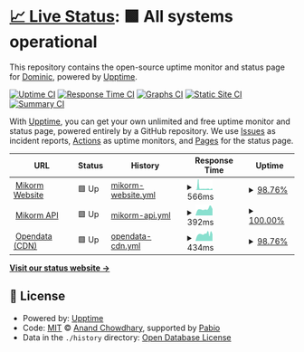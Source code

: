 # [📈 Live Status](https://status.mikorm.app): <!--live status--> **🟩 All systems operational**

This repository contains the open-source uptime monitor and status page for [Dominic](https://dominic-ktz.de), powered by [Upptime](https://github.com/upptime/upptime).

[![Uptime CI](https://github.com/Dominic-ktz/mikorm-upptime/workflows/Uptime%20CI/badge.svg)](https://github.com/Dominic-ktz/mikorm-upptime/actions?query=workflow%3A%22Uptime+CI%22)
[![Response Time CI](https://github.com/Dominic-ktz/mikorm-upptime/workflows/Response%20Time%20CI/badge.svg)](https://github.com/Dominic-ktz/mikorm-upptime/actions?query=workflow%3A%22Response+Time+CI%22)
[![Graphs CI](https://github.com/Dominic-ktz/mikorm-upptime/workflows/Graphs%20CI/badge.svg)](https://github.com/Dominic-ktz/mikorm-upptime/actions?query=workflow%3A%22Graphs+CI%22)
[![Static Site CI](https://github.com/Dominic-ktz/mikorm-upptime/workflows/Static%20Site%20CI/badge.svg)](https://github.com/Dominic-ktz/mikorm-upptime/actions?query=workflow%3A%22Static+Site+CI%22)
[![Summary CI](https://github.com/Dominic-ktz/mikorm-upptime/workflows/Summary%20CI/badge.svg)](https://github.com/Dominic-ktz/mikorm-upptime/actions?query=workflow%3A%22Summary+CI%22)

With [Upptime](https://upptime.js.org), you can get your own unlimited and free uptime monitor and status page, powered entirely by a GitHub repository. We use [Issues](https://github.com/Dominic-ktz/mikorm-upptime/issues) as incident reports, [Actions](https://github.com/Dominic-ktz/mikorm-upptime/actions) as uptime monitors, and [Pages](https://status.mikorm.app) for the status page.

<!--start: status pages-->
<!-- This summary is generated by Upptime (https://github.com/upptime/upptime) -->
<!-- Do not edit this manually, your changes will be overwritten -->
<!-- prettier-ignore -->
| URL | Status | History | Response Time | Uptime |
| --- | ------ | ------- | ------------- | ------ |
| <img alt="" src="https://icons.duckduckgo.com/ip3/mikorm.app.ico" height="13"> [Mikorm Website](https://mikorm.app) | 🟩 Up | [mikorm-website.yml](https://github.com/Dominic-ktz/mikorm-upptime/commits/HEAD/history/mikorm-website.yml) | <details><summary><img alt="Response time graph" src="./graphs/mikorm-website/response-time-week.png" height="20"> 566ms</summary><br><a href="https://status.mikorm.app/history/mikorm-website"><img alt="Response time 1235" src="https://img.shields.io/endpoint?url=https%3A%2F%2Fraw.githubusercontent.com%2FDominic-ktz%2Fmikorm-upptime%2FHEAD%2Fapi%2Fmikorm-website%2Fresponse-time.json"></a><br><a href="https://status.mikorm.app/history/mikorm-website"><img alt="24-hour response time 537" src="https://img.shields.io/endpoint?url=https%3A%2F%2Fraw.githubusercontent.com%2FDominic-ktz%2Fmikorm-upptime%2FHEAD%2Fapi%2Fmikorm-website%2Fresponse-time-day.json"></a><br><a href="https://status.mikorm.app/history/mikorm-website"><img alt="7-day response time 566" src="https://img.shields.io/endpoint?url=https%3A%2F%2Fraw.githubusercontent.com%2FDominic-ktz%2Fmikorm-upptime%2FHEAD%2Fapi%2Fmikorm-website%2Fresponse-time-week.json"></a><br><a href="https://status.mikorm.app/history/mikorm-website"><img alt="30-day response time 1136" src="https://img.shields.io/endpoint?url=https%3A%2F%2Fraw.githubusercontent.com%2FDominic-ktz%2Fmikorm-upptime%2FHEAD%2Fapi%2Fmikorm-website%2Fresponse-time-month.json"></a><br><a href="https://status.mikorm.app/history/mikorm-website"><img alt="1-year response time 1235" src="https://img.shields.io/endpoint?url=https%3A%2F%2Fraw.githubusercontent.com%2FDominic-ktz%2Fmikorm-upptime%2FHEAD%2Fapi%2Fmikorm-website%2Fresponse-time-year.json"></a></details> | <details><summary><a href="https://status.mikorm.app/history/mikorm-website">98.76%</a></summary><a href="https://status.mikorm.app/history/mikorm-website"><img alt="All-time uptime 99.27%" src="https://img.shields.io/endpoint?url=https%3A%2F%2Fraw.githubusercontent.com%2FDominic-ktz%2Fmikorm-upptime%2FHEAD%2Fapi%2Fmikorm-website%2Fuptime.json"></a><br><a href="https://status.mikorm.app/history/mikorm-website"><img alt="24-hour uptime 100.00%" src="https://img.shields.io/endpoint?url=https%3A%2F%2Fraw.githubusercontent.com%2FDominic-ktz%2Fmikorm-upptime%2FHEAD%2Fapi%2Fmikorm-website%2Fuptime-day.json"></a><br><a href="https://status.mikorm.app/history/mikorm-website"><img alt="7-day uptime 98.76%" src="https://img.shields.io/endpoint?url=https%3A%2F%2Fraw.githubusercontent.com%2FDominic-ktz%2Fmikorm-upptime%2FHEAD%2Fapi%2Fmikorm-website%2Fuptime-week.json"></a><br><a href="https://status.mikorm.app/history/mikorm-website"><img alt="30-day uptime 99.33%" src="https://img.shields.io/endpoint?url=https%3A%2F%2Fraw.githubusercontent.com%2FDominic-ktz%2Fmikorm-upptime%2FHEAD%2Fapi%2Fmikorm-website%2Fuptime-month.json"></a><br><a href="https://status.mikorm.app/history/mikorm-website"><img alt="1-year uptime 99.27%" src="https://img.shields.io/endpoint?url=https%3A%2F%2Fraw.githubusercontent.com%2FDominic-ktz%2Fmikorm-upptime%2FHEAD%2Fapi%2Fmikorm-website%2Fuptime-year.json"></a></details>
| <img alt="" src="https://icons.duckduckgo.com/ip3/mikormconnect.mikorm.app.ico" height="13"> [Mikorm API](https://mikormconnect.mikorm.app) | 🟩 Up | [mikorm-api.yml](https://github.com/Dominic-ktz/mikorm-upptime/commits/HEAD/history/mikorm-api.yml) | <details><summary><img alt="Response time graph" src="./graphs/mikorm-api/response-time-week.png" height="20"> 392ms</summary><br><a href="https://status.mikorm.app/history/mikorm-api"><img alt="Response time 469" src="https://img.shields.io/endpoint?url=https%3A%2F%2Fraw.githubusercontent.com%2FDominic-ktz%2Fmikorm-upptime%2FHEAD%2Fapi%2Fmikorm-api%2Fresponse-time.json"></a><br><a href="https://status.mikorm.app/history/mikorm-api"><img alt="24-hour response time 323" src="https://img.shields.io/endpoint?url=https%3A%2F%2Fraw.githubusercontent.com%2FDominic-ktz%2Fmikorm-upptime%2FHEAD%2Fapi%2Fmikorm-api%2Fresponse-time-day.json"></a><br><a href="https://status.mikorm.app/history/mikorm-api"><img alt="7-day response time 392" src="https://img.shields.io/endpoint?url=https%3A%2F%2Fraw.githubusercontent.com%2FDominic-ktz%2Fmikorm-upptime%2FHEAD%2Fapi%2Fmikorm-api%2Fresponse-time-week.json"></a><br><a href="https://status.mikorm.app/history/mikorm-api"><img alt="30-day response time 420" src="https://img.shields.io/endpoint?url=https%3A%2F%2Fraw.githubusercontent.com%2FDominic-ktz%2Fmikorm-upptime%2FHEAD%2Fapi%2Fmikorm-api%2Fresponse-time-month.json"></a><br><a href="https://status.mikorm.app/history/mikorm-api"><img alt="1-year response time 469" src="https://img.shields.io/endpoint?url=https%3A%2F%2Fraw.githubusercontent.com%2FDominic-ktz%2Fmikorm-upptime%2FHEAD%2Fapi%2Fmikorm-api%2Fresponse-time-year.json"></a></details> | <details><summary><a href="https://status.mikorm.app/history/mikorm-api">100.00%</a></summary><a href="https://status.mikorm.app/history/mikorm-api"><img alt="All-time uptime 86.16%" src="https://img.shields.io/endpoint?url=https%3A%2F%2Fraw.githubusercontent.com%2FDominic-ktz%2Fmikorm-upptime%2FHEAD%2Fapi%2Fmikorm-api%2Fuptime.json"></a><br><a href="https://status.mikorm.app/history/mikorm-api"><img alt="24-hour uptime 100.00%" src="https://img.shields.io/endpoint?url=https%3A%2F%2Fraw.githubusercontent.com%2FDominic-ktz%2Fmikorm-upptime%2FHEAD%2Fapi%2Fmikorm-api%2Fuptime-day.json"></a><br><a href="https://status.mikorm.app/history/mikorm-api"><img alt="7-day uptime 100.00%" src="https://img.shields.io/endpoint?url=https%3A%2F%2Fraw.githubusercontent.com%2FDominic-ktz%2Fmikorm-upptime%2FHEAD%2Fapi%2Fmikorm-api%2Fuptime-week.json"></a><br><a href="https://status.mikorm.app/history/mikorm-api"><img alt="30-day uptime 81.05%" src="https://img.shields.io/endpoint?url=https%3A%2F%2Fraw.githubusercontent.com%2FDominic-ktz%2Fmikorm-upptime%2FHEAD%2Fapi%2Fmikorm-api%2Fuptime-month.json"></a><br><a href="https://status.mikorm.app/history/mikorm-api"><img alt="1-year uptime 86.16%" src="https://img.shields.io/endpoint?url=https%3A%2F%2Fraw.githubusercontent.com%2FDominic-ktz%2Fmikorm-upptime%2FHEAD%2Fapi%2Fmikorm-api%2Fuptime-year.json"></a></details>
| <img alt="" src="https://icons.duckduckgo.com/ip3/opendata.mikorm.app.ico" height="13"> [Opendata (CDN)](https://opendata.mikorm.app/) | 🟩 Up | [opendata-cdn.yml](https://github.com/Dominic-ktz/mikorm-upptime/commits/HEAD/history/opendata-cdn.yml) | <details><summary><img alt="Response time graph" src="./graphs/opendata-cdn/response-time-week.png" height="20"> 434ms</summary><br><a href="https://status.mikorm.app/history/opendata-cdn"><img alt="Response time 547" src="https://img.shields.io/endpoint?url=https%3A%2F%2Fraw.githubusercontent.com%2FDominic-ktz%2Fmikorm-upptime%2FHEAD%2Fapi%2Fopendata-cdn%2Fresponse-time.json"></a><br><a href="https://status.mikorm.app/history/opendata-cdn"><img alt="24-hour response time 384" src="https://img.shields.io/endpoint?url=https%3A%2F%2Fraw.githubusercontent.com%2FDominic-ktz%2Fmikorm-upptime%2FHEAD%2Fapi%2Fopendata-cdn%2Fresponse-time-day.json"></a><br><a href="https://status.mikorm.app/history/opendata-cdn"><img alt="7-day response time 434" src="https://img.shields.io/endpoint?url=https%3A%2F%2Fraw.githubusercontent.com%2FDominic-ktz%2Fmikorm-upptime%2FHEAD%2Fapi%2Fopendata-cdn%2Fresponse-time-week.json"></a><br><a href="https://status.mikorm.app/history/opendata-cdn"><img alt="30-day response time 703" src="https://img.shields.io/endpoint?url=https%3A%2F%2Fraw.githubusercontent.com%2FDominic-ktz%2Fmikorm-upptime%2FHEAD%2Fapi%2Fopendata-cdn%2Fresponse-time-month.json"></a><br><a href="https://status.mikorm.app/history/opendata-cdn"><img alt="1-year response time 547" src="https://img.shields.io/endpoint?url=https%3A%2F%2Fraw.githubusercontent.com%2FDominic-ktz%2Fmikorm-upptime%2FHEAD%2Fapi%2Fopendata-cdn%2Fresponse-time-year.json"></a></details> | <details><summary><a href="https://status.mikorm.app/history/opendata-cdn">98.76%</a></summary><a href="https://status.mikorm.app/history/opendata-cdn"><img alt="All-time uptime 99.66%" src="https://img.shields.io/endpoint?url=https%3A%2F%2Fraw.githubusercontent.com%2FDominic-ktz%2Fmikorm-upptime%2FHEAD%2Fapi%2Fopendata-cdn%2Fuptime.json"></a><br><a href="https://status.mikorm.app/history/opendata-cdn"><img alt="24-hour uptime 100.00%" src="https://img.shields.io/endpoint?url=https%3A%2F%2Fraw.githubusercontent.com%2FDominic-ktz%2Fmikorm-upptime%2FHEAD%2Fapi%2Fopendata-cdn%2Fuptime-day.json"></a><br><a href="https://status.mikorm.app/history/opendata-cdn"><img alt="7-day uptime 98.76%" src="https://img.shields.io/endpoint?url=https%3A%2F%2Fraw.githubusercontent.com%2FDominic-ktz%2Fmikorm-upptime%2FHEAD%2Fapi%2Fopendata-cdn%2Fuptime-week.json"></a><br><a href="https://status.mikorm.app/history/opendata-cdn"><img alt="30-day uptime 99.34%" src="https://img.shields.io/endpoint?url=https%3A%2F%2Fraw.githubusercontent.com%2FDominic-ktz%2Fmikorm-upptime%2FHEAD%2Fapi%2Fopendata-cdn%2Fuptime-month.json"></a><br><a href="https://status.mikorm.app/history/opendata-cdn"><img alt="1-year uptime 99.66%" src="https://img.shields.io/endpoint?url=https%3A%2F%2Fraw.githubusercontent.com%2FDominic-ktz%2Fmikorm-upptime%2FHEAD%2Fapi%2Fopendata-cdn%2Fuptime-year.json"></a></details>

<!--end: status pages-->

[**Visit our status website →**](https://status.mikorm.app)

## 📄 License

- Powered by: [Upptime](https://github.com/upptime/upptime)
- Code: [MIT](./LICENSE) © [Anand Chowdhary](https://anandchowdhary.com), supported by [Pabio](https://pabio.com)
- Data in the `./history` directory: [Open Database License](https://opendatacommons.org/licenses/odbl/1-0/)
